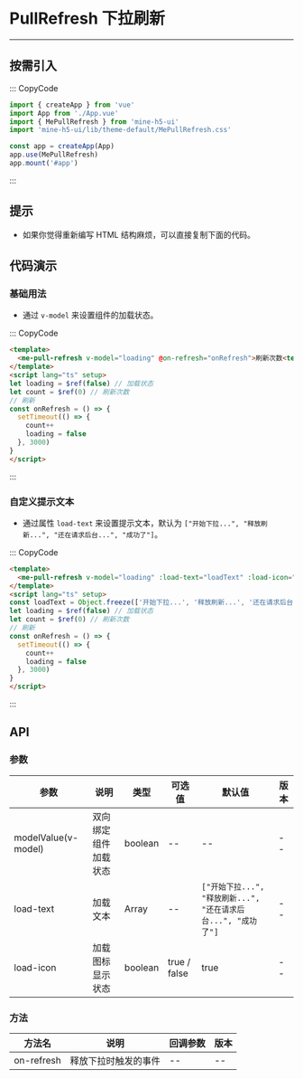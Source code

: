 # PullRefresh 下拉刷新

---

## 按需引入

::: CopyCode

```JavaScript
import { createApp } from 'vue'
import App from './App.vue'
import { MePullRefresh } from 'mine-h5-ui'
import 'mine-h5-ui/lib/theme-default/MePullRefresh.css'

const app = createApp(App)
app.use(MePullRefresh)
app.mount('#app')
```

:::

## 提示

- 如果你觉得重新编写 HTML 结构麻烦，可以直接复制下面的代码。

## 代码演示

### 基础用法

- 通过 `v-model` 来设置组件的加载状态。

::: CopyCode

```HTML
<template>
  <me-pull-refresh v-model="loading" @on-refresh="onRefresh">刷新次数<template v-text="count"></template></me-pull-refresh>
</template>
<script lang="ts" setup>
let loading = $ref(false) // 加载状态
let count = $ref(0) // 刷新次数
// 刷新
const onRefresh = () => {
  setTimeout(() => {
    count++
    loading = false
  }, 3000)
}
</script>
```

:::

### 自定义提示文本

- 通过属性 `load-text` 来设置提示文本，默认为 `["开始下拉...", "释放刷新...", "还在请求后台...", "成功了"]`。

::: CopyCode

```HTML
<template>
  <me-pull-refresh v-model="loading" :load-text="loadText" :load-icon="false" @on-refresh="onRefresh">刷新次数<template v-text="count"></template></me-pull-refresh>
</template>
<script lang="ts" setup>
const loadText = Object.freeze(['开始下拉...', '释放刷新...', '还在请求后台...', '成功了']) // 自定义加载文本
let loading = $ref(false) // 加载状态
let count = $ref(0) // 刷新次数
// 刷新
const onRefresh = () => {
  setTimeout(() => {
    count++
    loading = false
  }, 3000)
}
</script>
```

:::

## API

### 参数

| 参数                | 说明                 | 类型    | 可选值       | 默认值                                                        | 版本 |
| ------------------- | -------------------- | ------- | ------------ | ------------------------------------------------------------- | ---- |
| modelValue(v-model) | 双向绑定组件加载状态 | boolean | --           | --                                                            | --   |
| load-text           | 加载文本             | Array   | --           | `["开始下拉...", "释放刷新...", "还在请求后台...", "成功了"]` | --   |
| load-icon           | 加载图标显示状态     | boolean | true / false | true                                                          | --   |

### 方法

| 方法名     | 说明                 | 回调参数 | 版本 |
| ---------- | -------------------- | -------- | ---- |
| on-refresh | 释放下拉时触发的事件 | --       | --   |
